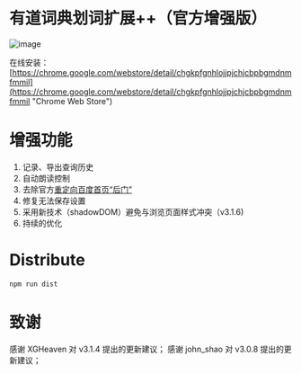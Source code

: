 有道词典划词扩展++（官方增强版）
====

![image](http://ww1.sinaimg.cn/mw1024/3eea7a48jw1et5qn33gzaj208x0cs75k.jpg)

在线安装：
[https://chrome.google.com/webstore/detail/chgkpfgnhlojjpjchjcbpbgmdnmfmmil](https://chrome.google.com/webstore/detail/chgkpfgnhlojjpjchjcbpbgmdnmfmmil "Chrome Web Store")

# 增强功能
1. 记录、导出查询历史
2. 自动朗读控制
3. 去除官方[重定向百度首页“后门”](http://wenku.baidu.com/view/e9660493aef8941ea76e05cf "后门报告")
4. 修复无法保存设置
5. 采用新技术（shadowDOM）避免与浏览页面样式冲突（v3.1.6)
6. 持续的优化

# Distribute
```
npm run dist
```
# 致谢
感谢 XGHeaven 对 v3.1.4 提出的更新建议；
感谢 john_shao 对 v3.0.8 提出的更新建议；
